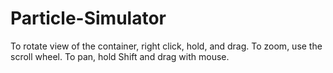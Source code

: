 # Particle-Simulator
To rotate view of the container, right click, hold, and drag. 
To zoom, use the scroll wheel.
To pan, hold Shift and drag with mouse.
